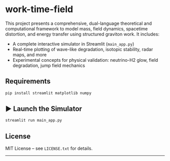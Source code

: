 # work-time-field

This project presents a comprehensive, dual-language theoretical and computational framework to model mass, field dynamics, spacetime distortion, and energy transfer using structured graviton work. It includes:

- A complete interactive simulator in Streamlit (`main_app.py`)
- Real-time plotting of wave-like degradation, isotopic stability, radar maps, and more
- Experimental concepts for physical validation: neutrino-H2 glow, field degradation, jump field mechanics

##  Requirements

```bash
pip install streamlit matplotlib numpy
```

## ▶️ Launch the Simulator

```bash
streamlit run main_app.py
```


## License

MIT License – see `LICENSE.txt` for details.

---

